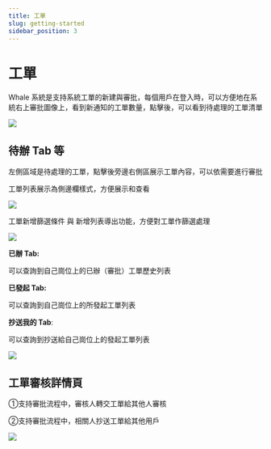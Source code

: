 ```yaml
---
title: 工單
slug: getting-started
sidebar_position: 3
---
```



# 工單

Whale 系統是支持系統工單的新建與審批，每個用戶在登入時，可以方便地在系統右上審批圖像上，看到新通知的工單數量，點擊後，可以看到待處理的工單清單

<img src="/assets/UxnSb45ifoGHe6xBUvncZTMLnVE.png" src-width="896" src-height="80" align="center"/>

## **待辦 Tab 等**

左側區域是待處理的工單，點擊後旁邊右側區展示工單內容，可以依需要進行審批

工單列表展示為側邊欄樣式，方便展示和查看

<img src="/assets/VWYlbhOrromJDsxsIQacHtoKnwg.png" src-width="1900" src-height="1706" align="center"/>

工單新增篩選條件 與 新增列表導出功能，方便對工單作篩選處理

<img src="/assets/EC4NbflcroxHPWx5zqrcbtD8nBe.png" src-width="1250" src-height="328" align="center"/>

**已辦 Tab:**

可以查詢到自己崗位上的已辦（審批）工單歷史列表

**已發起 Tab:**

可以查詢到自己崗位上的所發起工單列表

**抄送我的 Tab**:

可以查詢到抄送給自己崗位上的發起工單列表

<img src="/assets/BOwcbsP4GoNnVjxRH3JcgkOknud.png" src-width="1274" src-height="1632" align="center"/>

## 工單審核詳情頁

①支持審批流程中，審核人轉交工單給其他人審核

②支持審批流程中，相關人抄送工單給其他用戶

<img src="/assets/NrVPbgQgSo8ILNxVLttcpMCZnPf.png" src-width="1210" src-height="1520"/>

